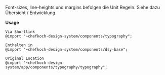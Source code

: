 Font-sizes, line-heights und margins befolgen die Unit Regeln. Siehe dazu Übersicht / Entwicklung.

__Usage__  
    
    Via Shortlink
    @import "~chefkoch-design-system/components/typography";
    
    Enthalten in  
    @import "~chefkoch-design-system/components/dsy-base";
      
    Original Location
    @import "~chefkoch-design-system/app/components/typography/typography";
